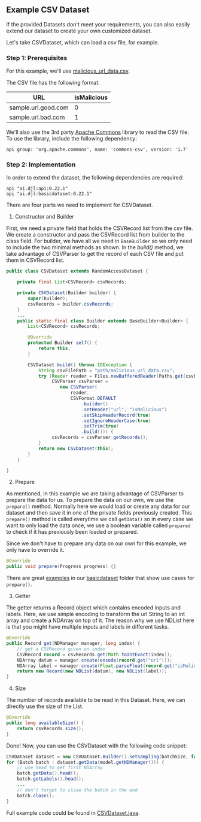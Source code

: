 ## Example CSV Dataset

If the provided Datasets don't meet your requirements, you can also easily extend our dataset to create your own customized dataset.

Let's take CSVDataset, which can load a csv file, for example.

### Step 1: Prerequisites
For this example, we'll use [malicious_url_data.csv](https://github.com/incertum/cyber-matrix-ai/blob/master/Malicious-URL-Detection-Deep-Learning/data/url_data_mega_deep_learning.csv).

The CSV file has the following format.

| URL      | isMalicious |
| ----------- | ----------- |
| sample.url.good.com | 0 |
| sample.url.bad.com | 1  |

We'll also use the 3rd party [Apache Commons](https://commons.apache.org/) library to read the CSV file. To use the library, include the following dependency:

```
api group: 'org.apache.commons', name: 'commons-csv', version: '1.7'
```

### Step 2: Implementation
In order to extend the dataset, the following dependencies are required:

```
api "ai.djl:api:0.22.1"
api "ai.djl:basicdataset:0.22.1"
```

There are four parts we need to implement for CSVDataset.

1. Constructor and Builder

First, we need a private field that holds the CSVRecord list from the csv file.
We create a constructor and pass the CSVRecord list from builder to the class field.
For builder, we have all we need in `BaseBuilder` so we only need to include the two minimal methods as shown.
In the *build()* method, we take advantage of CSVParser to get the record of each CSV file and put them in CSVRecord list.

```java
public class CSVDataset extends RandomAccessDataset {

    private final List<CSVRecord> csvRecords;

    private CSVDataset(Builder builder) {
        super(builder);
        csvRecords = builder.csvRecords;
    }
    ...
    public static final class Builder extends BaseBuilder<Builder> {
        List<CSVRecord> csvRecords;

        @Override
        protected Builder self() {
            return this;
        }

        CSVDataset build() throws IOException {
            String csvFilePath = "path/malicious_url_data.csv";
            try (Reader reader = Files.newBufferedReader(Paths.get(csvFilePath));
                 CSVParser csvParser =
                    new CSVParser(
                        reader,
                        CSVFormat.DEFAULT
                            .builder()
                            .setHeader("url", "isMalicious")
                            .setSkipHeaderRecord(true)
                            .setIgnoreHeaderCase(true)
                            .setTrim(true)
                            .build())) {
                 csvRecords = csvParser.getRecords();
            }
            return new CSVDataset(this);
        }
    }

}
```

2. Prepare

As mentioned, in this example we are taking advantage of CSVParser to prepare the data for us. To prepare
the data on our own, we use the `prepare()` method. Normally here we would load or create any data
for our dataset and then save it in one of the private fields previously created. This `prepare()` method
is called everytime we call `getData()` so in every case we want to only load the data once, we use a
boolean variable called `prepared` to check if it has previously been loaded or prepared.

Since we don't have to prepare any data on our own for this example, we only have to override it.

```java
@Override
public void prepare(Progress progress) {}
```

There are great [examples](https://github.com/deepjavalibrary/djl/blob/master/basicdataset/src/main/java/ai/djl/basicdataset/nlp/AmazonReview.java)
in our [basicdataset](https://github.com/deepjavalibrary/djl/blob/master/basicdataset/src/main/java/ai/djl/basicdataset)
folder that show use cases for `prepare()`.



3. Getter

The getter returns a Record object which contains encoded inputs and labels.
Here, we use simple encoding to transform the url String to an int array and create a NDArray on top of it.
The reason why we use NDList here is that you might have multiple inputs and labels in different tasks.

```java
@Override
public Record get(NDManager manager, long index) {
    // get a CSVRecord given an index
    CSVRecord record = csvRecords.get(Math.toIntExact(index));
    NDArray datum = manager.create(encode(record.get("url")));
    NDArray label = manager.create(Float.parseFloat(record.get("isMalicious")));
    return new Record(new NDList(datum), new NDList(label));
}
```

4. Size

The number of records available to be read in this Dataset.
Here, we can directly use the size of the List<CSVRecord>.

```java
@Override
public long availableSize() {
    return csvRecords.size();
}
```

Done!
Now, you can use the CSVDataset with the following code snippet:

```java
CSVDataset dataset = new CSVDataset.Builder().setSampling(batchSize, false).build();
for (Batch batch : dataset.getData(model.getNDManager())) {
    // use head to get first NDArray
    batch.getData().head();
    batch.getLabels().head();
    ...
    // don't forget to close the batch in the end
    batch.close();
}
```

Full example code could be found in [CSVDataset.java](https://github.com/deepjavalibrary/djl/blob/master/docs/development/CSVDataset.java).
